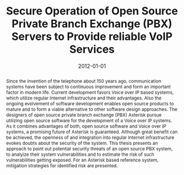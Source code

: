 ---
abstract: Since the invention of the telephone about 150 years ago, communication
  systems have been subject to continuous improvement and form an important factor
  in modern life. Current development favors Voice over IP based systems, which utilize
  regular Internet infrastructure and their advantages. Also the ongoing evolvement
  of software development enables open source products to mature and to form a viable
  alternative to other software design approaches. The designers of open source private
  branch exchange (PBX) Asterisk pursue utilizing open source software for the development
  of a Voice over IP systems. As it combines advantages of both, open source software
  and Voice over IP systems, a promising future of Asterisk is guaranteed. Although
  great benefit can be achieved, the openness of and integration into regular Internet
  infrastructure evokes doubts about the security of the system. This thesis presents
  an approach to point out potential security threats of an open source PBX system,
  to analyize their system vulnerabilities and to estimate the risk of such vulnerabilities
  getting exposed. For an Asterisk based reference system, mitigation strategies for
  identified risk are presented.
authors:
- Martin Maier
date: '2012-01-01'
featured: false
publication_types:
- '7'
publishDate: '2012-01-01'
title: Secure Operation of Open Source Private Branch Exchange (PBX) Servers to Provide
  reliable VoIP Services
url_pdf: ''
---